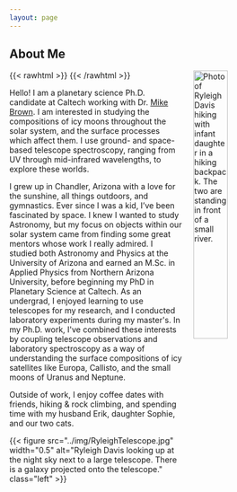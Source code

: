 ```yaml
---
layout: page
---
```


## About Me

{{< rawhtml >}}
<img src="../img/hiking.jpg" alt="Photo of Ryleigh Davis hiking with infant daughter in a hiking backpack. The two are standing in front of a small river." style="float: right; margin-left: 20px; margin-bottom: 20px; width: 35%; max-width: 350px;" />
{{< /rawhtml >}}

Hello! I am a planetary science Ph.D. candidate at Caltech working with Dr. [Mike Brown](https://mikebrown.caltech.edu/). I am interested in studying the compositions of icy moons throughout the solar system, and the surface processes which affect them. I use ground- and space-based telescope spectroscopy, ranging from UV through mid-infrared wavelengths, to explore these worlds.

I grew up in Chandler, Arizona with a love for the sunshine, all things outdoors, and gymnastics. Ever since I was a kid, I’ve been fascinated by space. I knew I wanted to study Astronomy, but my focus on objects within our solar system came from finding some great mentors whose work I really admired. I studied both Astronomy and Physics at the University of Arizona and earned an M.Sc. in Applied Physics from Northern Arizona University, before beginning my PhD in Planetary Science at Caltech. As an undergrad, I enjoyed learning to use telescopes for my research, and I conducted laboratory experiments during my master's. In my Ph.D. work, I've combined these interests by coupling telescope observations and laboratory spectroscopy as a way of understanding the surface compositions of icy satellites like Europa, Callisto, and the small moons of Uranus and Neptune.

Outside of work, I enjoy coffee dates with friends, hiking & rock climbing, and spending time with my husband Erik, daughter Sophie, and our two cats.

{{< figure src="../img/RyleighTelescope.jpg" width="0.5" alt="Ryleigh Davis looking up at the night sky next to a large telescope. There is a galaxy projected onto the telescope." class="left" >}} 
